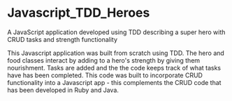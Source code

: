 # Javascript_TDD_Heroes
A JavaScript application developed using TDD describing a super hero with CRUD tasks and strength functionality

This Javascript application was built from scratch using TDD. The hero and food classes interact by adding to a 
hero's strength by giving them nourishment. Tasks are added and the the code keeps track of what tasks have has been
completed. This code was built to incorporate CRUD functionality into a Javascript app - this complements the CRUD code 
that has been developed in Ruby and Java.
